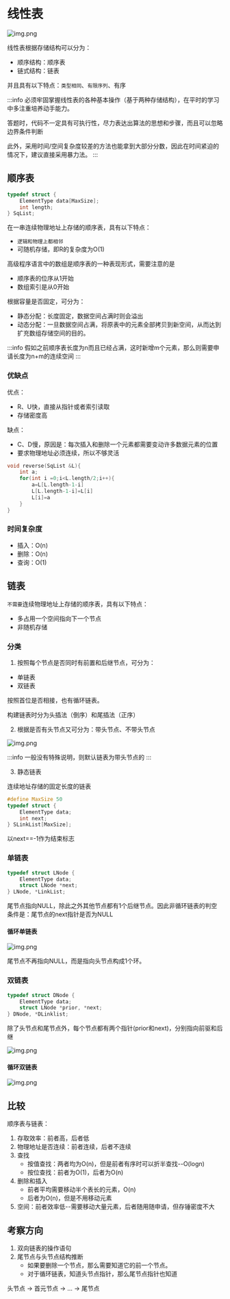 # 线性表

![img.png](/imgs/computes-course/data-structure/chapter-2/1.png)

线性表根据存储结构可以分为：

- 顺序结构：顺序表
- 链式结构：链表

并且具有以下特点：`类型相同`、`有限序列`、有序

:::info
必须牢固掌握线性表的各种基本操作（基于两种存储结构），在平时的学习中多注重培养动手能力。

答题时，代码不一定具有可执行性，尽力表达出算法的思想和步骤，而且可以忽略边界条件判断

此外，采用时间/空间复杂度较差的方法也能拿到大部分分数，因此在时间紧迫的情况下，建议直接采用暴力法。
:::

## 顺序表

```c
typedef struct {
    ElementType data[MaxSize];
    int length;
} SqList;
```

在一串连续物理地址上存储的顺序表，具有以下特点：

- `逻辑和物理上都相邻`
- 可随机存储，即R的复杂度为O(1)

高级程序语言中的数组是顺序表的一种表现形式，需要注意的是

- 顺序表的位序从1开始
- 数组索引是从0开始

根据容量是否固定，可分为：

- 静态分配：长度固定，数据空间占满时则会溢出
- 动态分配：一旦数据空间占满，将原表中的元素全部拷贝到新空间，从而达到扩充数组存储空间的目的。

:::info
假如之前顺序表长度为n而且已经占满，这时新增m个元素，那么则需要申请长度为n+m的连续空间
:::

### 优缺点

优点：

- R、U快，直接从指针或者索引读取
- 存储密度高

缺点：

- C、D慢，原因是：每次插入和删除一个元素都需要变动许多数据元素的位置
- 要求物理地址必须连续，所以不够灵活

```c
void reverse(SqList &L){
    int a;
    for(int i =0;i<L.length/2;i++){
        a=L[L.length-1-i]
        L[L.length-1-i]=L[i]
        L[i]=a
    }
}
```

### 时间复杂度

- 插入：O(n)
- 删除：O(n)
- 查询：O(1)

## 链表

`不需要`连续物理地址上存储的顺序表，具有以下特点：

- 多占用一个空间指向下一个节点
- 非随机存储

### 分类

1. 按照每个节点是否同时有前置和后继节点，可分为：

- 单链表
- 双链表

按照首位是否相接，也有循环链表。

构建链表时分为头插法（倒序）和尾插法（正序）

2. 根据是否有头节点又可分为：带头节点、不带头节点

![img.png](/imgs/computes-course/data-structure/chapter-2/2.png)

:::info
一般没有特殊说明，则默认链表为带头节点的
:::

3. 静态链表

连续地址存储的固定长度的链表

```c
#define MaxSize 50
typedef struct {
    ElementType data;
    int next;
} SLinkList[MaxSize];
```

以next==-1作为结束标志

### 单链表

```c
typedef struct LNode {
    ElementType data;
    struct LNode *next;
} LNode, *LinkList;
```

尾节点指向NULL，除此之外其他节点都有1个后继节点。因此非循环链表的判空条件是：尾节点的next指针是否为NULL

#### 循环单链表

![img.png](/imgs/computes-course/data-structure/chapter-2/5.png)

尾节点不再指向NULL，而是指向头节点构成1个环。

### 双链表

```c
typedef struct DNode {
    ElementType data;
    struct LNode *prior, *next;
} DNode, *DLinklist;
```

除了头节点和尾节点外，每个节点都有两个指针(prior和next)，分别指向前驱和后继

![img.png](/imgs/computes-course/data-structure/chapter-2/3.png)

#### 循环双链表

![img.png](/imgs/computes-course/data-structure/chapter-2/6.png)

## 比较

顺序表与链表：

1. 存取效率：前者高，后者低
2. 物理地址是否连续：前者连续，后者不连续
3. 查找
    - 按值查找：两者均为O(n)，但是前者有序时可以折半查找--O(logn)
    - 按位查找：前者为O(1)，后者为O(n)
4. 删除和插入
    - 前者平均需要移动半个表长的元素，O(n)
    - 后者为O(n)，但是不用移动元素
5. 空间：前者效率低--需要移动大量元素，后者随用随申请，但存锤密度不大

## 考察方向

1. 双向链表的操作语句
2. 尾节点与头节点结构推断
   - 如果要删除一个节点，那么需要知道它的前一个节点。
   - 对于循环链表，知道头节点指针，那么尾节点指针也知道

头节点 -> 首元节点 -> ... -> 尾节点

